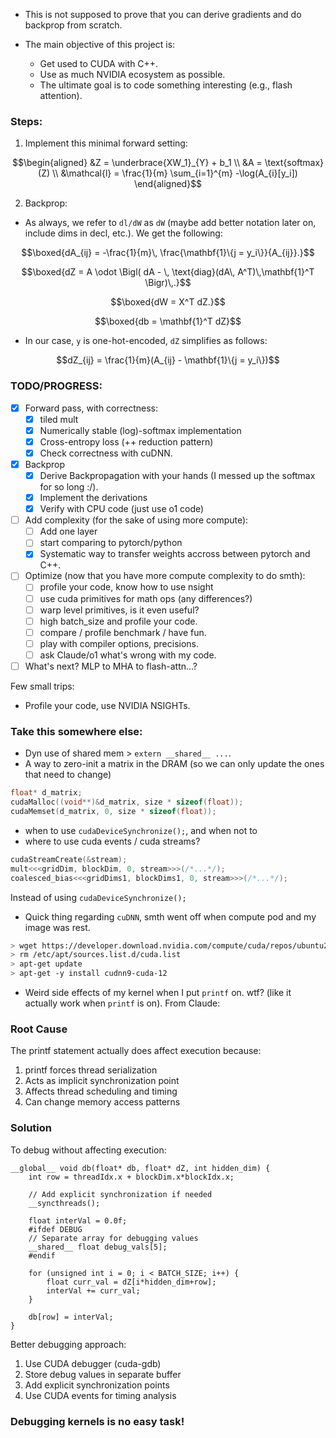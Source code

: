 * This is not supposed to prove that you can derive gradients and do backprop from scratch. 

* The main objective of this project is:
    * Get used to CUDA with C++.
    * Use as much NVIDIA ecosystem as possible.
    * The ultimate goal is to code something interesting  (e.g., flash attention).

### Steps:

1. Implement this minimal forward setting:

```math
\begin{aligned}
&Z = \underbrace{XW_1}_{Y} + b_1 \\
&A = \text{softmax}(Z) \\
&\mathcal{l} = \frac{1}{m} \sum_{i=1}^{m} -\log(A_{i}[y_i])
\end{aligned}
```


2. Backprop:

* As always, we refer to `dl/dW` as `dW` (maybe add better notation later on, include dims in decl, etc.). We get the following:


```math
\boxed{dA_{ij} = -\frac{1}{m}\, \frac{\mathbf{1}\{j = y_i\}}{A_{ij}}.}
```

```math
\boxed{dZ = A \odot \Bigl( dA - \, \text{diag}(dA\, A^T)\,\mathbf{1}^T \Bigr)\,.}
```
```math
\boxed{dW = X^T dZ.}
```
```math
\boxed{db = \mathbf{1}^T dZ}
```

* In our case, `y` is one-hot-encoded, `dZ` simplifies as follows:

```math
dZ_{ij} = \frac{1}{m}(A_{ij} - \mathbf{1}\{j = y_i\})
```

### TODO/PROGRESS:

- [x] Forward pass, with correctness:
    - [x] tiled mult
    - [x] Numerically stable (log)-softmax implementation
    - [x] Cross-entropy loss (++ reduction pattern)
    - [x] Check correctness with cuDNN.

- [x] Backprop 
    - [x] Derive Backpropagation with your hands (I messed up the softmax for so long :/).
    - [x] Implement the derivations 
    - [x] Verify with CPU code (just use o1 code) 

- [ ] Add complexity (for the sake of using more compute):
    - [ ] Add one layer 
    - [ ] start comparing to pytorch/python
    - [X] Systematic way to transfer weights accross between pytorch and C++.

- [ ] Optimize (now that you have more compute complexity to do smth):
    - [ ] profile your code, know how to use nsight 
    - [ ] use cuda primitives for math ops (any differences?)
    - [ ] warp level primitives, is it even useful?
    - [ ] high batch_size and profile your code. 
    - [ ] compare / profile benchmark / have fun.
    - [ ] play with compiler options, precisions. 
    - [ ] ask Claude/o1 what's wrong with my code. 

- [ ] What's next? MLP to MHA to flash-attn...?

Few small trips:
* Profile your code, use NVIDIA NSIGHTs.



### Take this somewhere else:

- Dyn use of shared mem > `extern __shared__ ...`.
- A way to zero-init a matrix in the DRAM (so we can only update the ones that need to change)

```Cpp
float* d_matrix;
cudaMalloc((void**)&d_matrix, size * sizeof(float));
cudaMemset(d_matrix, 0, size * sizeof(float));
```
- when to use `cudaDeviceSynchronize();`, and when not to
- where to use cuda events / cuda streams? 

```Cpp
cudaStreamCreate(&stream);
mult<<<gridDim, blockDim, 0, stream>>>(/*...*/);
coalesced_bias<<<gridDims1, blockDims1, 0, stream>>>(/*...*/);
```

Instead of using `cudaDeviceSynchronize();`


* Quick thing regarding `cuDNN`, smth went off when compute pod and my image was rest.

```bash
> wget https://developer.download.nvidia.com/compute/cuda/repos/ubuntu2004/x86_64/cuda-keyring_1.1-1_all.deb
> rm /etc/apt/sources.list.d/cuda.list
> apt-get update
> apt-get -y install cudnn9-cuda-12
```



* Weird side effects of my kernel when I put `printf` on. wtf? (like it actually work when `printf` is on). From Claude:


### Root Cause
The printf statement actually does affect execution because:
1. printf forces thread serialization
2. Acts as implicit synchronization point
3. Affects thread scheduling and timing
4. Can change memory access patterns

### Solution
To debug without affecting execution:
```cuda-cpp
__global__ void db(float* db, float* dZ, int hidden_dim) {
    int row = threadIdx.x + blockDim.x*blockIdx.x;
    
    // Add explicit synchronization if needed
    __syncthreads();
    
    float interVal = 0.0f;
    #ifdef DEBUG
    // Separate array for debugging values
    __shared__ float debug_vals[5];
    #endif
    
    for (unsigned int i = 0; i < BATCH_SIZE; i++) {
        float curr_val = dZ[i*hidden_dim+row];
        interVal += curr_val;
    }
    
    db[row] = interVal;
}
```

Better debugging approach:
1. Use CUDA debugger (cuda-gdb)
2. Store debug values in separate buffer
3. Add explicit synchronization points
4. Use CUDA events for timing analysis


### Debugging kernels is no easy task!